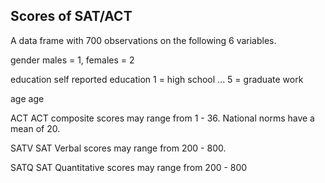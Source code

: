 ## Scores of SAT/ACT 

A data frame with 700 observations on the following 6 variables.

gender
males = 1, females = 2

education
self reported education 1 = high school ... 5 = graduate work

age
age

ACT
ACT composite scores may range from 1 - 36. National norms have a mean of 20.

SATV
SAT Verbal scores may range from 200 - 800.

SATQ
SAT Quantitative scores may range from 200 - 800
